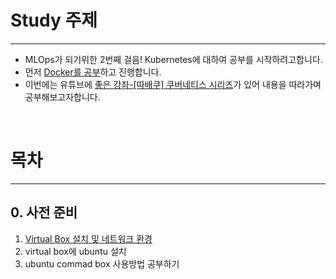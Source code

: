 # Study 주제

<hr/>

-  MLOps가 되기위한 2번째 걸음! Kubernetes에 대하여 공부를 시작하려고합니다.
-  먼저 [Docker를 공부](https://github.com/heohyoyeong/DockerStudy)하고 진행합니다.
-  이번에는 유튜브에 [좋은 강좌-[따배쿠] 쿠버네티스 시리즈](https://www.youtube.com/playlist?list=PLApuRlvrZKohaBHvXAOhUD-RxD0uQ3z0c)가 있어 내용을 따라가며 공부해보고자합니다.

</br>


# 목차

<hr/>

## 0. 사전 준비
1. [Virtual Box 설치 및 네트워크 환경](https://github.com/heohyoyeong/K8SStudy/tree/main/0.%20preparations/MakeVirtualBOX)
2. virtual box에 ubuntu 설치
3. ubuntu commad box 사용방법 공부하기


